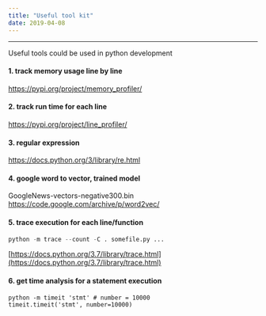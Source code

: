 ```yaml
---
title: "Useful tool kit"
date: 2019-04-08
---
```

---------------------
Useful tools could be used in python development
#### 1. track memory usage line by line
https://pypi.org/project/memory_profiler/

#### 2. track run time for each line
https://pypi.org/project/line_profiler/

#### 3. regular expression
https://docs.python.org/3/library/re.html

#### 4. google word to vector, trained model
GoogleNews-vectors-negative300.bin
https://code.google.com/archive/p/word2vec/

#### 5. trace execution for each line/function
```python
python -m trace --count -C . somefile.py ...
```
[https://docs.python.org/3.7/library/trace.html](https://docs.python.org/3.7/library/trace.html)

#### 6. get time analysis for a statement execution
```
python -m timeit 'stmt' # number = 10000
timeit.timeit('stmt', number=10000)
```

<!--stackedit_data:
eyJoaXN0b3J5IjpbOTIwMTg4MTY5LDEyNDQ1NjA5NjldfQ==
-->